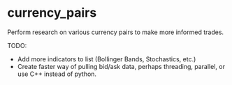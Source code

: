 # currency_pairs
Perform research on various currency pairs to make more informed trades.

TODO:
- Add more indicators to list (Bollinger Bands, Stochastics, etc.)
- Create faster way of pulling bid/ask data, perhaps threading, parallel, or use C++ instead of python.

